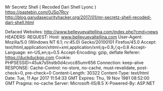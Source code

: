 Mr Secretz Shell ( Recoded Dari Shell Lyonc )
https://pastebin.com/0JSq7Rcv
http://blog.garudasecurityhacker.org/2017/01/mr-secretz-shell-recoded-dari-shell.html


Defaced Websites:
http://www.bellevuevaltellina.com/index.php?cmd=news
HEADERS:
REQUEST:
	Host: www.bellevuevaltellina.com
	User-Agent: Mozilla/5.0 (Windows NT 6.1; rv:45.0) Gecko/20100101 Firefox/45.0
	Accept: text/html,application/xhtml+xml,application/xml;q=0.9,*/*;q=0.8
	Accept-Language: en-US,en;q=0.5
	Accept-Encoding: gzip, deflate
	Referer: https://duckduckgo.com
	Cookie: PHPSESSID=45uk7s5hstb0d4cvcc85umr656
	Connection: keep-alive
RESPONSE:
	Cache-Control: no-store, no-cache, must-revalidate, post-check=0, pre-check=0
	Content-Length: 30322
	Content-Type: text/html
	Date: Tue, 11 Apr 2017 11:54:33 GMT
	Expires: Thu, 19 Nov 1981 08:52:00 GMT
	Pragma: no-cache
	Server: Microsoft-IIS/8.5
	X-Powered-By: ASP.NET
